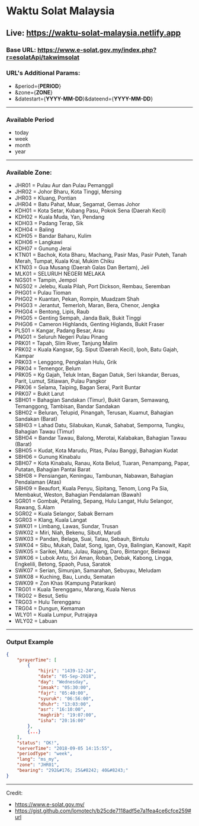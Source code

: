 # Waktu Solat Malaysia

## Live: https://waktu-solat-malaysia.netlify.app

### **Base URL:** https://www.e-solat.gov.my/index.php?r=esolatApi/takwimsolat

### **URL's Additional Params:**

- &period={**PERIOD**}
- &zone={**ZONE**}
- &datestart={**YYYY-MM-DD**}&dateend={**YYYY-MM-DD**}

---

### **Available Period**

- today
- week
- month
- year

---

### **Available Zone:**

- JHR01 = Pulau Aur dan Pulau Pemanggil
- JHR02 = Johor Bharu, Kota Tinggi, Mersing
- JHR03 = Kluang, Pontian
- JHR04 = Batu Pahat, Muar, Segamat, Gemas Johor
- KDH01 = Kota Setar, Kubang Pasu, Pokok Sena (Daerah Kecil)
- KDH02 = Kuala Muda, Yan, Pendang
- KDH03 = Padang Terap, Sik
- KDH04 = Baling
- KDH05 = Bandar Baharu, Kulim
- KDH06 = Langkawi
- KDH07 = Gunung Jerai
- KTN01 = Bachok, Kota Bharu, Machang, Pasir Mas, Pasir Puteh, Tanah Merah, Tumpat, Kuala Krai, Mukim Chiku
- KTN03 = Gua Musang (Daerah Galas Dan Bertam), Jeli
- MLK01 = SELURUH NEGERI MELAKA
- NGS01 = Tampin, Jempol
- NGS02 = Jelebu, Kuala Pilah, Port Dickson, Rembau, Seremban
- PHG01 = Pulau Tioman
- PHG02 = Kuantan, Pekan, Rompin, Muadzam Shah
- PHG03 = Jerantut, Temerloh, Maran, Bera, Chenor, Jengka
- PHG04 = Bentong, Lipis, Raub
- PHG05 = Genting Sempah, Janda Baik, Bukit Tinggi
- PHG06 = Cameron Highlands, Genting Higlands, Bukit Fraser
- PLS01 = Kangar, Padang Besar, Arau
- PNG01 = Seluruh Negeri Pulau Pinang
- PRK01 = Tapah, Slim River, Tanjung Malim
- PRK02 = Kuala Kangsar, Sg. Siput (Daerah Kecil), Ipoh, Batu Gajah, Kampar
- PRK03 = Lenggong, Pengkalan Hulu, Grik
- PRK04 = Temengor, Belum
- PRK05 = Kg Gajah, Teluk Intan, Bagan Datuk, Seri Iskandar, Beruas, Parit, Lumut, Sitiawan, Pulau Pangkor
- PRK06 = Selama, Taiping, Bagan Serai, Parit Buntar
- PRK07 = Bukit Larut
- SBH01 = Bahagian Sandakan (Timur), Bukit Garam, Semawang, Temanggong, Tambisan, Bandar Sandakan
- SBH02 = Beluran, Telupid, Pinangah, Terusan, Kuamut, Bahagian Sandakan (Barat)
- SBH03 = Lahad Datu, Silabukan, Kunak, Sahabat, Semporna, Tungku, Bahagian Tawau (Timur)
- SBH04 = Bandar Tawau, Balong, Merotai, Kalabakan, Bahagian Tawau (Barat)
- SBH05 = Kudat, Kota Marudu, Pitas, Pulau Banggi, Bahagian Kudat
- SBH06 = Gunung Kinabalu
- SBH07 = Kota Kinabalu, Ranau, Kota Belud, Tuaran, Penampang, Papar, Putatan, Bahagian Pantai Barat
- SBH08 = Pensiangan, Keningau, Tambunan, Nabawan, Bahagian Pendalaman (Atas)
- SBH09 = Beaufort, Kuala Penyu, Sipitang, Tenom, Long Pa Sia, Membakut, Weston, Bahagian Pendalaman (Bawah)
- SGR01 = Gombak, Petaling, Sepang, Hulu Langat, Hulu Selangor, Rawang, S.Alam
- SGR02 = Kuala Selangor, Sabak Bernam
- SGR03 = Klang, Kuala Langat
- SWK01 = Limbang, Lawas, Sundar, Trusan
- SWK02 = Miri, Niah, Bekenu, Sibuti, Marudi
- SWK03 = Pandan, Belaga, Suai, Tatau, Sebauh, Bintulu
- SWK04 = Sibu, Mukah, Dalat, Song, Igan, Oya, Balingian, Kanowit, Kapit
- SWK05 = Sarikei, Matu, Julau, Rajang, Daro, Bintangor, Belawai
- SWK06 = Lubok Antu, Sri Aman, Roban, Debak, Kabong, Lingga, Engkelili, Betong, Spaoh, Pusa, Saratok
- SWK07 = Serian, Simunjan, Samarahan, Sebuyau, Meludam
- SWK08 = Kuching, Bau, Lundu, Sematan
- SWK09 = Zon Khas (Kampung Patarikan)
- TRG01 = Kuala Terengganu, Marang, Kuala Nerus
- TRG02 = Besut, Setiu
- TRG03 = Hulu Terengganu
- TRG04 = Dungun, Kemaman
- WLY01 = Kuala Lumpur, Putrajaya
- WLY02 = Labuan

---

### **Output Example**

```json
{
    "prayerTime": [
        {
            "hijri": "1439-12-24",
            "date": "05-Sep-2018",
            "day": "Wednesday",
            "imsak": "05:30:00",
            "fajr": "05:40:00",
            "syuruk": "06:56:00",
            "dhuhr": "13:03:00",
            "asr": "16:10:00",
            "maghrib": "19:07:00",
            "isha": "20:16:00"
        },
        {...}
    ],
    "status": "OK!",
    "serverTime": "2018-09-05 14:15:55",
    "periodType": "week",
    "lang": "ms_my",
    "zone": "JHR01",
    "bearing": "292&#176; 25&#8242; 40&#8243;"
}
```

---

Credit:

- https://www.e-solat.gov.my/
- https://gist.github.com/lomotech/b25cde7118adf5e7a1fea4ce6cfce259#url
